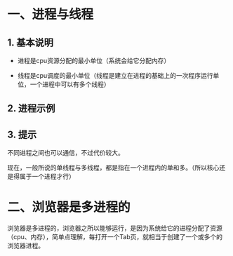 # 一、进程与线程

## 1. 基本说明

- 进程是cpu资源分配的最小单位（系统会给它分配内存）

- 线程是cpu调度的最小单位（线程是建立在进程的基础上的一次程序运行单位，一个进程中可以有多个线程）

## 2. 进程示例

## 3. 提示

不同进程之间也可以通信，不过代价较大。

现在，一般所说的单线程与多线程，都是指在一个进程内的单和多。（所以核心还是得属于一个进程才行）

# 二、浏览器是多进程的

浏览器是多进程的，浏览器之所以能够运行，是因为系统给它的进程分配了资源（cpu、内存），简单点理解，每打开一个Tab页，就相当于创建了一个或多个的浏览器进程。